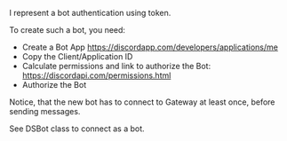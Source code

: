 I represent a bot authentication using token. 

To create such a bot, you need:
- Create a Bot App https://discordapp.com/developers/applications/me
- Copy the Client/Application ID
- Calculate permissions and link to authorize the Bot: https://discordapi.com/permissions.html
- Authorize the Bot

Notice, that the new bot has to connect to Gateway at least once, before sending messages.

See DSBot class to connect as a bot.